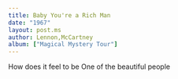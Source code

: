 ```yaml
---
title: Baby You're a Rich Man
date: "1967"
layout: post.ms
author: Lennon,McCartney
album: ["Magical Mystery Tour"]
---
```


How does it feel to be
One of the beautiful people
